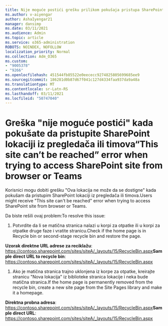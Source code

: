 ```yaml
---
title: Nije moguće postići grešku prilikom pokušaja pristupa SharePoint lokaciji iz pregledača ili timova
ms.author: v-aiyengar
author: AshaIyengar21
manager: dansimp
ms.date: 03/11/2021
ms.audience: Admin
ms.topic: article
ms.service: o365-administration
ROBOTS: NOINDEX, NOFOLLOW
localization_priority: Normal
ms.collection: Adm_O365
ms.custom:
- "9005378"
- "9266"
ms.openlocfilehash: 451544fb85522e0eececc9274825805699685ee9
ms.sourcegitcommit: 186281d0b87d67f041c127d4334faa937da9a48a
ms.translationtype: MT
ms.contentlocale: sr-Latn-RS
ms.lasthandoff: 03/11/2021
ms.locfileid: "50747040"
---
```

# <a name="this-site-cant-be-reached-error-when-trying-to-access-sharepoint-site-from-browser-or-teams"></a><span data-ttu-id="0d1ba-102">Greška "nije moguće postići" kada pokušate da pristupite SharePoint lokaciji iz pregledača ili timova</span><span class="sxs-lookup"><span data-stu-id="0d1ba-102">“This site can’t be reached” error when trying to access SharePoint site from browser or Teams</span></span>

<span data-ttu-id="0d1ba-103">Korisnici mogu dobiti grešku "Ova lokacija ne može da se dostigne" kada pokušam da pristupim SharePoint lokaciji iz pregledača ili timova.</span><span class="sxs-lookup"><span data-stu-id="0d1ba-103">Users might receive "This site can't be reached" error when trying to access SharePoint site from browser or Teams.</span></span> 

<span data-ttu-id="0d1ba-104">Da biste rešili ovaj problem:</span><span class="sxs-lookup"><span data-stu-id="0d1ba-104">To resolve this issue:</span></span> 

1. <span data-ttu-id="0d1ba-105">Potvrdite da li se matična stranica nalazi u korpi za otpatke ili u korpi za otpatke druge faze i vratite stranicu.</span><span class="sxs-lookup"><span data-stu-id="0d1ba-105">Check if the home page is in Recycle bin or second-stage recycle bin and restore the page.</span></span>

<span data-ttu-id="0d1ba-106">**Uzorak direktne URL adrese za reciklažu**: https://contoso.sharepoint.com/sites/siteA/_layouts/15/RecycleBin.aspx</span><span class="sxs-lookup"><span data-stu-id="0d1ba-106">**Sample direct URL to recycle bin**: https://contoso.sharepoint.com/sites/siteA/_layouts/15/RecycleBin.aspx</span></span>

1. <span data-ttu-id="0d1ba-107">Ako je matična stranica trajno uklonjena iz korpe za otpatke, kreirajte stranicu "Nova lokacija" iz biblioteke stranica lokacije i neka bude matična stranica.</span><span class="sxs-lookup"><span data-stu-id="0d1ba-107">If the home page is permanently removed from the recycle bin, create a new site page from the Site Pages library and make it a homepage.</span></span> 

<span data-ttu-id="0d1ba-108">**Direktna probna adresa**: https://contoso.sharepoint.com/sites/siteA/_layouts/15/RecycleBin.aspx</span><span class="sxs-lookup"><span data-stu-id="0d1ba-108">**Sample direct URL**: https://contoso.sharepoint.com/sites/siteA/_layouts/15/RecycleBin.aspx</span></span>